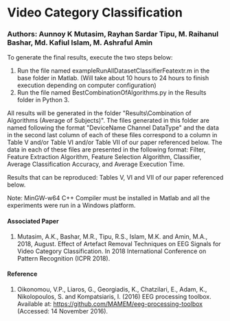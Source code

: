 # Video Category Classification

### Authors: Aunnoy K Mutasim, Rayhan Sardar Tipu, M. Raihanul Bashar, Md. Kafiul Islam, M. Ashraful Amin

To generate the final results, execute the two steps below:

1. Run the file named exampleRunAllDatasetClassifierFeatextr.m in the base folder in Matlab. (Will take about 10 hours to 24 hours to finish execution depending on computer configuration)
2. Run the file named BestCombinationOfAlgorithms.py in the Results folder in Python 3.

All results will be generated in the folder "Results\Combination of Algorithms (Average of Subjects)". The files generated in this folder are named following the format "DeviceName Channel DataType" and the data in the second last column of each of these files correspond to a column in Table V and/or Table VI and/or Table VII of our paper referenced below. The data in each of these files are presented in the following format: Filter, Feature Extraction Algorithm, Feature Selection Algorithm, Classifier, Average Classification Accuracy, and Average Execution Time.

Results that can be reproduced: Tables V, VI and VII of our paper referenced below.

Note: MinGW-w64 C++ Compiler must be installed in Matlab and all the experiments were run in a Windows platform.

#### Associated Paper
1. Mutasim, A.K., Bashar, M.R., Tipu, R.S., Islam, M.K. and Amin, M.A., 2018, August. Effect of Artefact Removal Techniques on EEG Signals for Video Category Classification. In 2018 International Conference on Pattern Recognition (ICPR 2018).

#### Reference
1. Oikonomou, V.P., Liaros, G., Georgiadis, K., Chatzilari, E., Adam, K., Nikolopoulos, S. and Kompatsiaris, I. (2016) EEG processing toolbox. Available at: https://github.com/MAMEM/eeg-processing-toolbox (Accessed: 14 November 2016).
